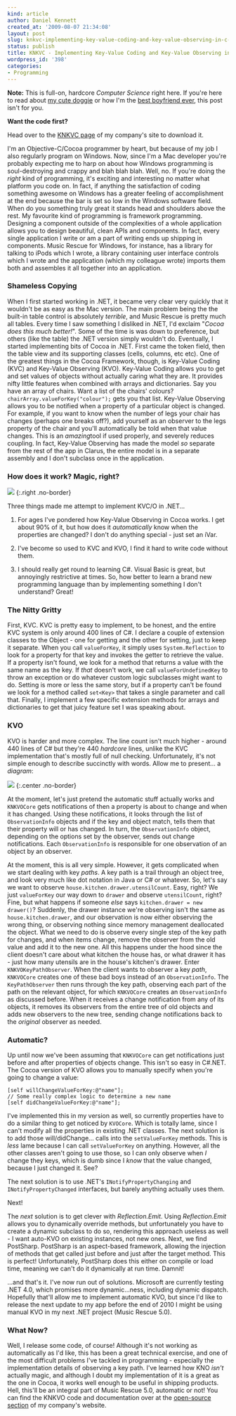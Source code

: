 ```yaml
---
kind: article
author: Daniel Kennett
created_at: '2009-08-07 21:34:08'
layout: post
slug: knkvc-implementing-key-value-coding-and-key-value-observing-in-c-net
status: publish
title: KNKVC - Implementing Key-Value Coding and Key-Value Observing in C#.NET
wordpress_id: '398'
categories:
- Programming
---
```


**Note:** This is full-on, hardcore *Computer Science* right here. If
you're here to read about [my cute doggie](/blog/2009/02/goggie/) or how I'm the [best boyfriend ever](/blog/2009/05/romance-and-nerdiness-the-perfect-couple/), this post isn't for you.

**Want the code first?**

Head over to the [KNKVC page](http://www.kennettnet.co.uk/code/KNKVC/) of my company's site to
download it. 

I'm an Objective-C/Cocoa programmer by heart, but because
of my job I also regularly program on Windows. Now, since I'm a Mac
developer you're probably expecting me to harp on about how Windows
programming is soul-destroying and crappy and blah blah blah. Well, no.
If you're doing the *right* kind of programming, it's exciting and
interesting no matter what platform you code on. In fact, if anything
the satisfaction of coding something awesome on Windows has a greater
feeling of accomplishment at the end because the bar is set so low in
the Windows software field. When do you something truly great it stands
head and shoulders above the rest. My favourite kind of programming is
framework programming. Designing a component outside of the complexities
of a whole application allows you to design beautiful, clean APIs and
components. In fact, every single application I write or am a part of
writing ends up shipping in components. Music Rescue for Windows, for
instance, has a library for talking to iPods which I wrote, a library
containing user interface controls which I wrote and the application
(which my colleague wrote) imports them both and assembles it all
together into an application.

### Shameless Copying

When I first started working in .NET, it became very clear very quickly
that it wouldn't be as easy as the Mac version. The main problem being
the the built-in table control is absolutely *terrible*, and Music
Rescue is pretty much all tables. Every time I saw something I disliked
in .NET, I'd exclaim "*Cocoa does this much better!*". Some of the time
is was down to preference, but others (like the table) the .NET version
simply wouldn't do. Eventually, I started implementing bits of Cocoa in
.NET. First came the token field, then the table view and its supporting
classes (cells, columns, etc etc). One of the greatest things in the
Cocoa Framework, though, is Key-Value Coding (KVC) and Key-Value
Observing (KVO). Key-Value Coding allows you to get and set values of
objects without actually caring what they are. It provides nifty little
features when combined with arrays and dictionaries. Say you have an
array of chairs. Want a list of the chairs' colours?
`chairArray.valueForKey("colour");` gets you that list. Key-Value
Observing allows you to be notified when a property of a particular
object is changed. For example, if you want to know when the number of
legs your chair has changes (perhaps one breaks off?), add yourself as
an observer to the legs property of the chair and you'll automatically
be told when that value changes. This is an *amazing*tool if used
properly, and severely reduces coupling. In fact, Key-Value Observing
has made the model *so* separate from the rest of the app in Clarus, the
entire model is in a separate assembly and I don't subclass once in the
application.

### How does it work? Magic, right?


<img src="/pictures/for_posts/2009/08/KNKVCProjectSml.PNG" />
{:.right .no-border}

Three things made me attempt to implement KVC/O in .NET...

1. For ages I've pondered how Key-Value Observing in Cocoa works. I get
about 90% of it, but how does it *automatically* know when the properties
are changed? I don't do anything special - just set an iVar.

2. I've become so used to KVC and KVO, I find it hard to write code without
them.

3. I should really get round to learning C\#. Visual Basic is
great, but annoyingly restrictive at times. So, how better to learn a
brand new programming language than by implementing something I don't
understand? Great!

### The Nitty Gritty

First, KVC. KVC is pretty easy to implement, to be honest, and the
entire KVC system is only around 400 lines of C\#. I declare a couple of
extension classes to the Object - one for getting and the other for
setting, just to keep it separate. When you call `valueForKey`, it simply
uses `System.Reflection` to look for a property for that key and invokes
the getter to retrieve the value. If a property isn't found, we look for
a method that returns a value with the same name as the key. If *that*
doesn't work, we call `valueForUndefinedKey` to throw an exception or do
whatever custom logic subclasses might want to do. Setting is more or
less the same story, but if a property can't be found we look for a
method called `set<Key>` that takes a single parameter and call that.
Finally, I implement a few specific extension methods for arrays and
dictionaries to get that juicy feature set I was speaking about.

### KVO

KVO is harder and more complex. The line count isn't much higher -
around 440 lines of C\# but they're 440 *hardcore* lines, unlike the KVC
implementation that's mostly full of null checking. Unfortunately, it's
not simple enough to describe succinctly with words. Allow me to
present... a *diagram*:

<img src="/pictures/for_posts/2009/08/KNKVO-Path-Flow.png" />
{:.center .no-border}

At the moment, let's just pretend the automatic stuff actually works and
`KNKVOCore` gets notifications of then a property is about to change and
when it has changed. Using these notifications, it looks through the
list of `ObservationInfo` objects and if the key and object match, tells
them that their property will or has changed. In turn, the
`ObservationInfo` object, depending on the options set by the observer,
sends out change notifications. Each `ObservationInfo` is responsible for
one observation of an object by an observer.

At the moment, this is all very simple. However, it gets complicated
when we start dealing with key *paths*. A key path is a trail through an
object tree, and look very much like dot notation in Java or C\# or
whatever. So, let's say we want to observe `house.kitchen.drawer.utensilCount`.
Easy, right? We just `valueForKey` our
way down to `drawer` and observe `utensilCount`, right? Fine, but what
happens if someone *else* says `kitchen.drawer = new drawer()`?
Suddenly, the drawer instance we're observing isn't the same as
`house.kitchen.drawer`, and our observation is now either observing the
wrong thing, or observing nothing since memory management deallocated
the object. What we need to do is observe every single step of the key
path for changes, and when items change, remove the observer from the
old value and add it to the new one. All this happens under the hood
since the client doesn't care about what kitchen the house has, or what
drawer it has - just how many utensils are in the house's kitchen's
drawer. Enter `KNKVOKeyPathObserver`. When the client wants to observer
a key *path*, `KNKVOCore` creates one of these bad boys instead of an
`ObservationInfo`. The `KeyPathObserver` then runs through the key path,
observing each part of the path on the relevant object, for which
`KNKVOCore` creates an `ObservationInfo` as discussed before. When it
receives a change notification from any of its objects, it removes its
observers from the entire tree of old objects and adds new observers to
the new tree, sending change notifications back to the *original*
observer as needed.

### Automatic?

Up until now we've been assuming that `KNKVOCore` can get notifications
just before and after properties of objects change. This isn't so easy
in C\#.NET. The Cocoa version of KVO allows you to manually specify when
you're going to change a value: 

~~~~~~~~ objc
[self willChangeValueForKey:@"name"];
// Some really complex logic to determine a new name
[self didChangeValueForKey:@"name"];
~~~~~~~~

I've implemented this in my version as
well, so currently properties have to do a similar thing to get noticed
by `KVOCore`. Which is totally lame, since I can't modify all the
properties in existing .NET classes. The next solution is to add those
will/didChange... calls into the `setValueForKey` methods. This is *less*
lame because I can call `setValueForKey` on anything. However, all the
other classes aren't going to use those, so I can only observe when *I*
change they keys, which is dumb since I *know* that the value changed,
because I just changed it. See?

The next solution is to use .NET's `INotifyPropertyChanging` and
`INotifyPropertyChanged` interfaces, but
barely anything actually uses them. 

Next! 

The *next* solution is to get
clever with *Reflection.Emit*. Using *Reflection.Emit* allows you to
dynamically override methods, but unfortunately you have to create a
dynamic subclass to do so, rendering this approach useless as well - I
want auto-KVO on existing instances, not new ones. Next, we find
PostSharp. PostSharp is an aspect-based framework, allowing the
injection of methods that get called just before and just after the
target method. This is perfect! Unfortunately, PostSharp does this
either on compile or load time, meaning we can't do it dynamically at
run time. Damnit! 

...and that's it. I've now run out of solutions.
Microsoft are currently testing .NET 4.0, which promises more
dynamic...ness, including dynamic dispatch. Hopefully that'll allow me
to implement automatic KVO, but since I'd like to release the next
update to my app before the end of 2010 I might be using manual KVO in
my next .NET project (Music Rescue 5.0).

### What Now?

Well, I release some code, of course! Although it's not working as
automatically as I'd like, this has been a great technical exercise, and
one of the most difficult problems I've tackled in programming -
especially the implementation details of observing a key path. I've
learned how KNO *isn't* actually magic, and although I doubt my
implementation of it is a great as the one in Cocoa, it works well
enough to be useful in shipping products. Hell, this'll be an integral
part of Music Rescue 5.0, automatic or not! You can find the KNKVO code
and documentation over at the [open-source section](http://www.kennettnet.co.uk/code/KNKVC/) of my company's
website.
